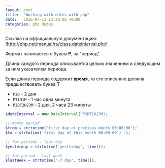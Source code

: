 ```yaml
---
layout: post
title:  "Working with dates with php"
date:   2016-07-11 13:20:02 +0300
categories: php dates
---
```


Ссылка на оффициальную документацию: [http://php.net/manual/ru/class.dateinterval.php]

Формат начинается с буквы **P**, за "период". 

Длина каждого периода описывается целым значением и следующим за ним указателем периода.

Если длина периода содержит **время**, то его описанию должна предшествовать буква **T**

- `P2D` - 2 дня
- `PT1H1M` - 1 час одна минута
- `P2DT2H23M` - 2 дня, 2 часа 23 минуты


```php
$dateInterval = new DateInterval('P2DT2H23M);
```

[http://php.net/manual/ru/class.dateinterval.php]: http://php.net/manual/ru/class.dateinterval.php


[http://php.net/manual/ru/datetime.formats.relative.php]: http://php.net/manual/ru/datetime.formats.relative.php

```php
// month period
$from = strtotime('first day of previous month 00:00:00');
$to = strtotime('first day of this month 00:00:00') -1;

// for periods - last day
$yesterday = strtotime('yesterday', time());

// for period - last week
$lastWeek = strtotime('-7 day', time());
```

